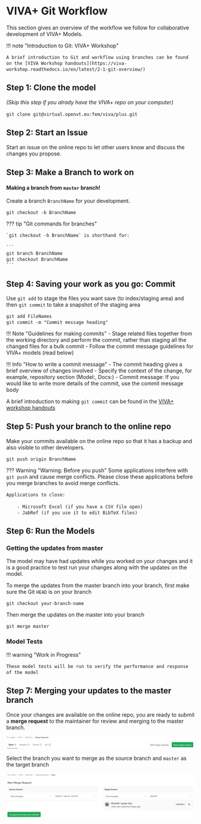 # **VIVA+ Git Workflow**

This section gives an overview of the workflow we follow for collaborative development of VIVA+ Models.

<!--- 
If you are new to git Workflow, you can find a brief introduction in the [Git Basics](../22-git-basics).
Other commonly used git functions are described in the [More Git Functions](../25-more-git-functions) section.

A brief overview of the git Workflow is provided here, but detailed help can be found in the
[Merging your contributions](../50-merge-guidelines) section. -->



!!! note "Introduction to Git: VIVA+ Workshop"
    
    A brief introduction to Git and workflow using branches can be found on the [VIVA Workshop handouts](https://viva-workshop.readthedocs.io/en/latest/2-1-git-overview/)

## Step 1: **Clone** the model

_(Skip this step if you alrady have the VIVA+ repo on your computer)_

`git clone git@virtual.openvt.eu:fem/viva/plus.git`

## Step 2: Start an **Issue**

Start an issue on the online repo to let other users know and discuss the changes you propose.

## Step 3: Make a **Branch** to work on

#### Making a branch from `master` branch!

Create a branch `BranchName` for your development.

```
git checkout -b BranchName
```

??? tip "Git commands for branches" 
        

    `git checkout -b BranchName` is shorthand for:

    ```
    git branch BranchName
    git checkout BranchName
    ```

<!-- 
#### Make a branch from online VIVA+ repo
 -->

## Step 4: Saving your work as you go: **Commit**

Use `git add` to stage the files you want save (to index/staging area) and then `git commit` to take a snapshot of the staging area

```
git add FileNames
git commit -m "Commit message heading"
```

!!! Note "Guidelines for making commits"
    - Stage related files together from the working directory and perform the commit, rather than staging all the changed files for a bulk commit
    - Follow the commit message guidelines for VIVA+ models (read below)


!!! Info "How to write a commit message"
    - The commit heading gives a brief overview of changes involved
        - Specify the context of the change, for example, repository section (Model:, Docs:)
    - Commit message: If you would like to write more details of the commit, use the commit message body

A brief introduction to making `git commit` can be found in the [VIVA+ workshop handouts](https://viva-workshop.readthedocs.io/en/latest/2-3-git-basic-workflow/)

## Step 5: **Push** your branch to the online repo

Make your commits available on the online repo so that it has a backup and also visible to other developers.

```
git push origin BranchName
```

??? Warning "Warning: Before you push"
    Some applications interfere with `git push` and cause merge conflicts.
    Please close these applications before you merge branches to avoid merge conflicts.

    Applications to close:

        - Microsoft Excel (if you have a CSV file open)
        - JabRef (if you use it to edit BibTeX files)

## Step 6: Run the Models 


### Getting the updates from master

The model may have had updates while you worked on your changes and it is a good practice to test run your changes along with the updates on the model.

To merge the updates from the master branch into your branch, first make sure the Git `HEAD` is on your branch

```
git checkout your-branch-name
```

Then merge the updates on the master into your branch
```
git merge master
```

### **Model Tests**



!!! warning "Work in Progress"

    These model tests will be run to verify the performance and response of the model
        



## Step 7: **Merging** your updates to the master branch

Once your changes are available on the online repo, you are ready to submit a **merge request** to the maintainer for review and merging to the master branch.

![](img/New-merge-request.png)

Select the branch you want to merge as the source branch and `master` as the target branch

![](img/Select-source-branch.png)
